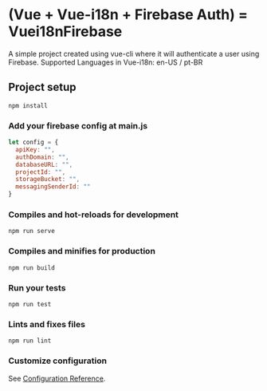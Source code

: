 # (Vue + Vue-i18n + Firebase Auth) = Vuei18nFirebase

A simple project created using vue-cli where it will authenticate a user using Firebase.
Supported Languages in Vue-i18n: en-US / pt-BR

## Project setup
```
npm install
```

### Add your firebase config at main.js
```javascript
let config = {
  apiKey: "",
  authDomain: "",
  databaseURL: "",
  projectId: "",
  storageBucket: "",
  messagingSenderId: ""
}
```

### Compiles and hot-reloads for development
```
npm run serve
```

### Compiles and minifies for production
```
npm run build
```

### Run your tests
```
npm run test
```

### Lints and fixes files
```
npm run lint
```

### Customize configuration
See [Configuration Reference](https://cli.vuejs.org/config/).